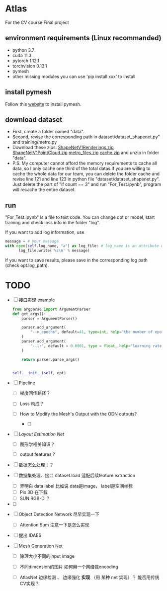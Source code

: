 # Atlas

For the CV course Final project

## environment requirements (Linux recommanded)
+ python 3.7
+ cuda 11.3
+ pytorch 1.12.1
+ torchvision 0.13.1
+ pymesh
+ other missing modules you can use 'pip install xxx' to install

## install pymesh
Follow this [website](https://blog.csdn.net/weixin_46632183/article/details/120553750) to install pymesh.

## download dataset
+ First, create a folder named "data".
+ Second, revise the corresponding path in dataset/dataset_shapenet.py" and training/metro.py
+ Download these zips: [ShapeNetV1Renderings.zip](https://jbox.sjtu.edu.cn/l/l1dfYe) [ShapeNetV1PointCloud.zip](https://jbox.sjtu.edu.cn/l/01AwwD) [metro_files.zip](https://jbox.sjtu.edu.cn/l/41tOlR) [cache.zip](https://jbox.sjtu.edu.cn/l/b1d0PR) and unzip in folder "data".
+ P.S. My computer cannot afford the memory requirements to cache all data, so I only cache one third of the total datas.If you are willing to cache the whole data for our team, you can delete the folder cache and revise line 121 and line 123 in python file "dataset/dataset_shapenet.py". Just delete the part of "if count == 3" and run "For_Test.ipynb", program will recache the entire dataset. 

## run
"For_Test.ipynb" is a file to test code. You can change opt or model, start training and check loss info in the folder "log".

If you want to add log information, use 

```python
message = # your message
with open(self.log_name, "a") as log_file: # log_name is an attribute of class Trainer
      log_file.write('%s\n' % message)
```

If you want to save results, please save in the corresponding log path (check opt.log_path).





# TODO

- [ ] 接口实现 example 

    ```python
    from argparse import ArgumentParser
    def get_args():
        parser = ArgumentParser()
    
        parser.add_argument(
            "--n_epochs", default=41, type=int, help="the number of epochs to run."
        )
        parser.add_argument(
            "--lr", default = 0.0001, type = float, help="learning rate."
        )
    
        return parser.parse_args()
    
    
    self.__init__(self, opt)
    ```

- [ ] Pipeline

    - [ ] 梯度回传路径？
    
    - [ ] Loss 构成？
        
    - [ ] How to Modify the Mesh's Output with the ODN outputs?
        
        - [ ] 
        
- [ ] *Layout Estimation Net* 

    - [ ] 图形学相关知识？

    - [ ] output features ?

- [ ] 数据怎么处理！？

- [ ] 数据集处理、接口 dataset.load 适配后续feature extraction

    - [ ] 弄明白 data label 比如说 data是image， label是空间坐标
    - [ ] Pix 3D 在下载 
    - [ ] SUN RGB-D ？ 

- [ ] 

- [ ] Object Detection Network  尽早实现一下
    - [ ]  Attention Sum 注意一下是怎么实现
    
- [ ] 提出 IDAES

- [ ] Mesh Generation Net 

    - [ ] 除理大小不同的input image
    - [ ] 不同dimension的图片 如何用一个网络做encoding
    - [ ] AtlasNet 边缘检测 、 边缘强化 **实现** （用 某种 net 实现）？ 能否用传统CV实现？

